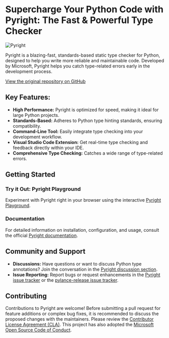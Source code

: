 <!-- SEO-optimized README -->

# Supercharge Your Python Code with Pyright: The Fast & Powerful Type Checker

![Pyright](https://github.com/microsoft/pyright/blob/main/docs/img/PyrightLarge.png)

Pyright is a blazing-fast, standards-based static type checker for Python, designed to help you write more reliable and maintainable code. Developed by Microsoft, Pyright helps you catch type-related errors early in the development process.

[View the original repository on GitHub](https://github.com/microsoft/pyright)

## Key Features:

*   **High Performance:** Pyright is optimized for speed, making it ideal for large Python projects.
*   **Standards-Based:** Adheres to Python type hinting standards, ensuring compatibility.
*   **Command-Line Tool:** Easily integrate type checking into your development workflow.
*   **Visual Studio Code Extension:** Get real-time type checking and feedback directly within your IDE.
*   **Comprehensive Type Checking:** Catches a wide range of type-related errors.

## Getting Started

### Try it Out: Pyright Playground

Experiment with Pyright right in your browser using the interactive [Pyright Playground](https://pyright-play.net/?code=MQAgKgFglgziMEMC2AHANgUxAEw0g9gHYwAuATgiRnBPgO4gDG%2BSBhIGZZ%2BZcjC7AEZZcVRlWzwSlKPzRoAniEFKUCslADmEEgDoAUPtwAzEAmzYAFAA8AXCGNp8lADQgF9x85IBKW-pBAkDIMEgBXMnZrEABqd0NQAAUEGBgoQk0zKTIQdNIBRiwUkBIILBgMZkJJBDJNMKQMQhJg6jC0Ejh0rLIw5qhGjmtClBIoIgNzKwBGNwAiOZ99IA).

### Documentation

For detailed information on installation, configuration, and usage, consult the official [Pyright documentation](https://microsoft.github.io/pyright).

## Community and Support

*   **Discussions:** Have questions or want to discuss Python type annotations? Join the conversation in the [Pyright discussion section](https://github.com/microsoft/pyright/discussions).
*   **Issue Reporting:** Report bugs or request enhancements in the [Pyright issue tracker](https://github.com/microsoft/pyright/issues) or the [pylance-release issue tracker](https://github.com/microsoft/pylance-release/issues).

## Contributing

Contributions to Pyright are welcome! Before submitting a pull request for feature additions or complex bug fixes, it is recommended to discuss the proposed changes with the maintainers.  Please review the [Contributor License Agreement (CLA)](https://cla.microsoft.com). This project has also adopted the [Microsoft Open Source Code of Conduct](https://opensource.microsoft.com/codeofconduct/).
